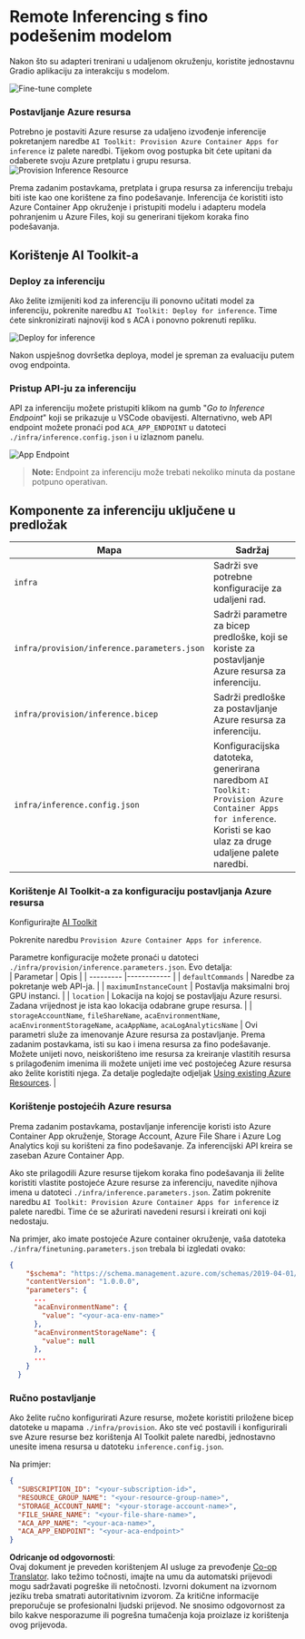 <!--
CO_OP_TRANSLATOR_METADATA:
{
  "original_hash": "a54cd3d65b6963e4e8ce21e143c3ab04",
  "translation_date": "2025-07-16T21:22:51+00:00",
  "source_file": "md/01.Introduction/03/Remote_Interence.md",
  "language_code": "hr"
}
-->
# Remote Inferencing s fino podešenim modelom

Nakon što su adapteri trenirani u udaljenom okruženju, koristite jednostavnu Gradio aplikaciju za interakciju s modelom.

![Fine-tune complete](../../../../../translated_images/log-finetuning-res.7b92254e7e822c7ffbec00f51a29199b0a53cefdd7fd2ce8330e4f787d98a94a.hr.png)

### Postavljanje Azure resursa  
Potrebno je postaviti Azure resurse za udaljeno izvođenje inferencije pokretanjem naredbe `AI Toolkit: Provision Azure Container Apps for inference` iz palete naredbi. Tijekom ovog postupka bit ćete upitani da odaberete svoju Azure pretplatu i grupu resursa.  
![Provision Inference Resource](../../../../../translated_images/command-provision-inference.467afc8d351642fc03bc2ae439330ad1253da4f08ed8a8e98cdf89ca5c7ae4c5.hr.png)

Prema zadanim postavkama, pretplata i grupa resursa za inferenciju trebaju biti iste kao one korištene za fino podešavanje. Inferencija će koristiti isto Azure Container App okruženje i pristupiti modelu i adapteru modela pohranjenim u Azure Files, koji su generirani tijekom koraka fino podešavanja.

## Korištenje AI Toolkit-a

### Deploy za inferenciju  
Ako želite izmijeniti kod za inferenciju ili ponovno učitati model za inferenciju, pokrenite naredbu `AI Toolkit: Deploy for inference`. Time ćete sinkronizirati najnoviji kod s ACA i ponovno pokrenuti repliku.

![Deploy for inference](../../../../../translated_images/command-deploy.9adb4e310dd0b0aec6bb518f3c5b19a945ca040216da11e210666ad0330702ea.hr.png)

Nakon uspješnog dovršetka deploya, model je spreman za evaluaciju putem ovog endpointa.

### Pristup API-ju za inferenciju

API za inferenciju možete pristupiti klikom na gumb "*Go to Inference Endpoint*" koji se prikazuje u VSCode obavijesti. Alternativno, web API endpoint možete pronaći pod `ACA_APP_ENDPOINT` u datoteci `./infra/inference.config.json` i u izlaznom panelu.

![App Endpoint](../../../../../translated_images/notification-deploy.446e480a44b1be5848fd31391c467b8d42c2db1d5daffa2250c9fcd3d8486164.hr.png)

> **Note:** Endpoint za inferenciju može trebati nekoliko minuta da postane potpuno operativan.

## Komponente za inferenciju uključene u predložak

| Mapa | Sadržaj |
| ------ |--------- |
| `infra` | Sadrži sve potrebne konfiguracije za udaljeni rad. |
| `infra/provision/inference.parameters.json` | Sadrži parametre za bicep predloške, koji se koriste za postavljanje Azure resursa za inferenciju. |
| `infra/provision/inference.bicep` | Sadrži predloške za postavljanje Azure resursa za inferenciju. |
| `infra/inference.config.json` | Konfiguracijska datoteka, generirana naredbom `AI Toolkit: Provision Azure Container Apps for inference`. Koristi se kao ulaz za druge udaljene palete naredbi. |

### Korištenje AI Toolkit-a za konfiguraciju postavljanja Azure resursa  
Konfigurirajte [AI Toolkit](https://marketplace.visualstudio.com/items?itemName=ms-windows-ai-studio.windows-ai-studio)

Pokrenite naredbu `Provision Azure Container Apps for inference`.

Parametre konfiguracije možete pronaći u datoteci `./infra/provision/inference.parameters.json`. Evo detalja:  
| Parametar | Opis |
| --------- |------------ |
| `defaultCommands` | Naredbe za pokretanje web API-ja. |
| `maximumInstanceCount` | Postavlja maksimalni broj GPU instanci. |
| `location` | Lokacija na kojoj se postavljaju Azure resursi. Zadana vrijednost je ista kao lokacija odabrane grupe resursa. |
| `storageAccountName`, `fileShareName`, `acaEnvironmentName`, `acaEnvironmentStorageName`, `acaAppName`, `acaLogAnalyticsName` | Ovi parametri služe za imenovanje Azure resursa za postavljanje. Prema zadanim postavkama, isti su kao i imena resursa za fino podešavanje. Možete unijeti novo, neiskorišteno ime resursa za kreiranje vlastitih resursa s prilagođenim imenima ili možete unijeti ime već postojećeg Azure resursa ako želite koristiti njega. Za detalje pogledajte odjeljak [Using existing Azure Resources](../../../../../md/01.Introduction/03). |

### Korištenje postojećih Azure resursa

Prema zadanim postavkama, postavljanje inferencije koristi isto Azure Container App okruženje, Storage Account, Azure File Share i Azure Log Analytics koji su korišteni za fino podešavanje. Za inferencijski API kreira se zaseban Azure Container App.

Ako ste prilagodili Azure resurse tijekom koraka fino podešavanja ili želite koristiti vlastite postojeće Azure resurse za inferenciju, navedite njihova imena u datoteci `./infra/inference.parameters.json`. Zatim pokrenite naredbu `AI Toolkit: Provision Azure Container Apps for inference` iz palete naredbi. Time će se ažurirati navedeni resursi i kreirati oni koji nedostaju.

Na primjer, ako imate postojeće Azure container okruženje, vaša datoteka `./infra/finetuning.parameters.json` trebala bi izgledati ovako:

```json
{
    "$schema": "https://schema.management.azure.com/schemas/2019-04-01/deploymentParameters.json#",
    "contentVersion": "1.0.0.0",
    "parameters": {
      ...
      "acaEnvironmentName": {
        "value": "<your-aca-env-name>"
      },
      "acaEnvironmentStorageName": {
        "value": null
      },
      ...
    }
  }
```

### Ručno postavljanje  
Ako želite ručno konfigurirati Azure resurse, možete koristiti priložene bicep datoteke u mapama `./infra/provision`. Ako ste već postavili i konfigurirali sve Azure resurse bez korištenja AI Toolkit palete naredbi, jednostavno unesite imena resursa u datoteku `inference.config.json`.

Na primjer:

```json
{
  "SUBSCRIPTION_ID": "<your-subscription-id>",
  "RESOURCE_GROUP_NAME": "<your-resource-group-name>",
  "STORAGE_ACCOUNT_NAME": "<your-storage-account-name>",
  "FILE_SHARE_NAME": "<your-file-share-name>",
  "ACA_APP_NAME": "<your-aca-name>",
  "ACA_APP_ENDPOINT": "<your-aca-endpoint>"
}
```

**Odricanje od odgovornosti**:  
Ovaj dokument je preveden korištenjem AI usluge za prevođenje [Co-op Translator](https://github.com/Azure/co-op-translator). Iako težimo točnosti, imajte na umu da automatski prijevodi mogu sadržavati pogreške ili netočnosti. Izvorni dokument na izvornom jeziku treba smatrati autoritativnim izvorom. Za kritične informacije preporučuje se profesionalni ljudski prijevod. Ne snosimo odgovornost za bilo kakve nesporazume ili pogrešna tumačenja koja proizlaze iz korištenja ovog prijevoda.